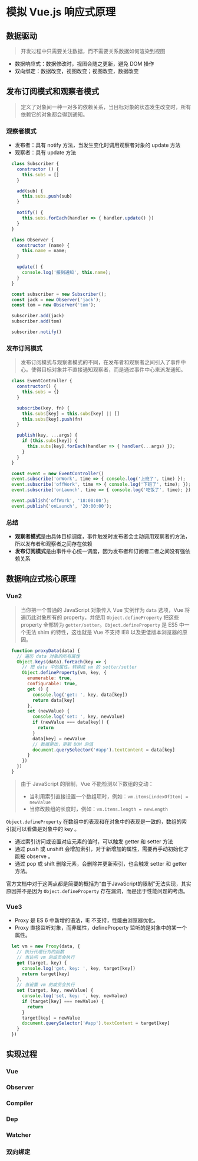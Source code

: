 # 模拟 Vue.js 响应式原理

## 数据驱动

> 开发过程中只需要关注数据，而不需要关系数据如何渲染到视图

- 数据响应式：数据修改时，视图会随之更新，避免 DOM 操作
- 双向绑定：数据改变，视图改变；视图改变，数据改变

## 发布订阅模式和观察者模式

> 定义了对象间一种一对多的依赖关系，当目标对象的状态发生改变时，所有依赖它的对象都会得到通知。

### 观察者模式

- 发布者：具有 notify 方法，当发生变化时调用观察者对象的 update 方法
- 观察者：具有 update 方法

```js
  class Subscriber {
    constructor () {
      this.subs = []
    }

    add(sub) {
      this.subs.push(sub)
    }

    notify() {
      this.subs.forEach(handler => { handler.update() })
    }
  }

  class Observer {
    constructor (name) {
      this.name = name;
    }

    update() {
      console.log('接到通知', this.name);
    }
  }

  const subscriber = new Subscriber();
  const jack = new Observer('jack');
  const tom = new Observer('tom');

  subscriber.add(jack)
  subscriber.add(tom)

  subscriber.notify()
```

### 发布订阅模式

> 发布订阅模式与观察者模式的不同，在发布者和观察者之间引入了事件中心。使得目标对象并不直接通知观察者，而是通过事件中心来派发通知。

```js
  class EventController {
    constructor() {
      this.subs = {}
    }

    subscribe(key, fn) {
      this.subs[key] = this.subs[key] || []
      this.subs[key].push(fn)
    }

    publish(key, ...args) {
      if (this.subs[key]) {
        this.subs[key].forEach(handler => { handler(...args) });
      }
    }
  }

  const event = new EventController()
  event.subscribe('onWork', time => { console.log('上班了', time) });
  event.subscribe('offWork', time => { console.log('下班了', time); });
  event.subscribe('onLaunch', time => { console.log('吃饭了', time); });

  event.publish('offWork', '18:00:00');
  event.publish('onLaunch', '20:00:00');
```

### 总结

- **观察者模式**是由具体目标调度，事件触发时发布者会主动调用观察者的方法，所以发布者和观察者之间存在依赖
- **发布订阅模式**是由事件中心统一调度，因为发布者和订阅者二者之间没有强依赖关系

## 数据响应式核心原理

### Vue2

> 当你把一个普通的 JavaScript 对象传入 Vue 实例作为 `data` 选项，Vue 将遍历此对象所有的 property，并使用 `Object.defineProperty` 把这些 property 全部转为 `getter/setter`。`Object.defineProperty` 是 ES5 中一个无法 shim 的特性，这也就是 Vue 不支持 IE8 以及更低版本浏览器的原因。

```js
  function proxyData(data) {
    // 遍历 data 对象的所有属性
    Object.keys(data).forEach(key => {
      // 把 data 中的属性，转换成 vm 的 setter/setter
      Object.defineProperty(vm, key, {
        enumerable: true,
        configurable: true,
        get () {
          console.log('get: ', key, data[key])
          return data[key]
        },
        set (newValue) {
          console.log('set: ', key, newValue)
          if (newValue === data[key]) {
            return
          }
          data[key] = newValue
          // 数据更改，更新 DOM 的值
          document.querySelector('#app').textContent = data[key]
        }
      })
    })
  }
```

> 由于 JavaScript 的限制，Vue 不能检测以下数组的变动：
>
> - 当利用索引直接设置一个数组项时，例如：`vm.items[indexOfItem] = newValue`
> - 当修改数组的长度时，例如：`vm.items.length = newLength`

`Object.defineProperty` 在数组中的表现和在对象中的表现是一致的，数组的索引就可以看做是对象中的 key 。

- 通过索引访问或设置对应元素的值时，可以触发 getter 和 setter 方法
- 通过 push 或 unshift 会增加索引，对于新增加的属性，需要再手动初始化才能被 observe 。
- 通过 pop 或 shift 删除元素，会删除并更新索引，也会触发 setter 和 getter 方法。

官方文档中对于这两点都是简要的概括为“由于JavaScript的限制”无法实现，其实原因并不是因为 `Object.defineProperty` 存在漏洞，而是出于性能问题的考虑。

### Vue3

- Proxy 是 ES 6 中新增的语法，IE 不支持，性能由浏览器优化。
- Proxy 直接监听对象，而非属性，defineProperty 监听的是对象中的某一个属性。

```js
  let vm = new Proxy(data, {
    // 执行代理行为的函数
    // 当访问 vm 的成员会执行
    get (target, key) {
      console.log('get, key: ', key, target[key])
      return target[key]
    },
    // 当设置 vm 的成员会执行
    set (target, key, newValue) {
      console.log('set, key: ', key, newValue)
      if (target[key] === newValue) {
        return
      }
      target[key] = newValue
      document.querySelector('#app').textContent = target[key]
    }
  })
```

## 实现过程

### Vue

### Observer

### Compiler

### Dep

### Watcher

### 双向绑定
